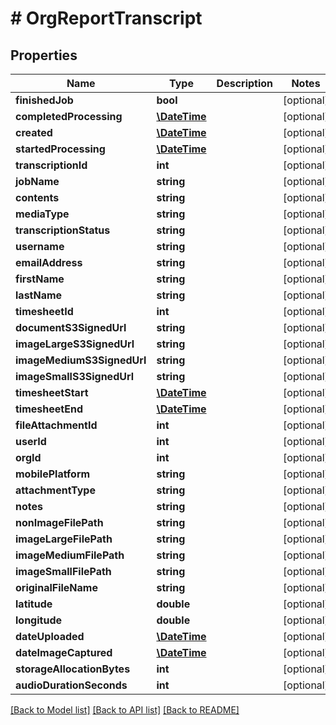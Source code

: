 # # OrgReportTranscript

## Properties

Name | Type | Description | Notes
------------ | ------------- | ------------- | -------------
**finishedJob** | **bool** |  | [optional] 
**completedProcessing** | [**\DateTime**](\DateTime.md) |  | [optional] 
**created** | [**\DateTime**](\DateTime.md) |  | [optional] 
**startedProcessing** | [**\DateTime**](\DateTime.md) |  | [optional] 
**transcriptionId** | **int** |  | [optional] 
**jobName** | **string** |  | [optional] 
**contents** | **string** |  | [optional] 
**mediaType** | **string** |  | [optional] 
**transcriptionStatus** | **string** |  | [optional] 
**username** | **string** |  | [optional] 
**emailAddress** | **string** |  | [optional] 
**firstName** | **string** |  | [optional] 
**lastName** | **string** |  | [optional] 
**timesheetId** | **int** |  | [optional] 
**documentS3SignedUrl** | **string** |  | [optional] 
**imageLargeS3SignedUrl** | **string** |  | [optional] 
**imageMediumS3SignedUrl** | **string** |  | [optional] 
**imageSmallS3SignedUrl** | **string** |  | [optional] 
**timesheetStart** | [**\DateTime**](\DateTime.md) |  | [optional] 
**timesheetEnd** | [**\DateTime**](\DateTime.md) |  | [optional] 
**fileAttachmentId** | **int** |  | [optional] 
**userId** | **int** |  | [optional] 
**orgId** | **int** |  | [optional] 
**mobilePlatform** | **string** |  | [optional] 
**attachmentType** | **string** |  | [optional] 
**notes** | **string** |  | [optional] 
**nonImageFilePath** | **string** |  | [optional] 
**imageLargeFilePath** | **string** |  | [optional] 
**imageMediumFilePath** | **string** |  | [optional] 
**imageSmallFilePath** | **string** |  | [optional] 
**originalFileName** | **string** |  | [optional] 
**latitude** | **double** |  | [optional] 
**longitude** | **double** |  | [optional] 
**dateUploaded** | [**\DateTime**](\DateTime.md) |  | [optional] 
**dateImageCaptured** | [**\DateTime**](\DateTime.md) |  | [optional] 
**storageAllocationBytes** | **int** |  | [optional] 
**audioDurationSeconds** | **int** |  | [optional] 

[[Back to Model list]](../../README.md#documentation-for-models) [[Back to API list]](../../README.md#documentation-for-api-endpoints) [[Back to README]](../../README.md)


